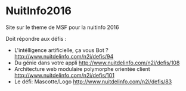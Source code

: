 # NuitInfo2016
Site sur le theme de MSF pour la nuitinfo 2016


Doit répondre aux défis :
- L'intélligence artificielle, ça vous Bot ? http://www.nuitdelinfo.com/n2i/defis/94
- Du génie dans votre appli http://www.nuitdelinfo.com/n2i/defis/108
- Architecture web modulaire polymorphe orientée client http://www.nuitdelinfo.com/n2i/defis/101
- Le défi: Mascotte/Logo http://www.nuitdelinfo.com/n2i/defis/83
